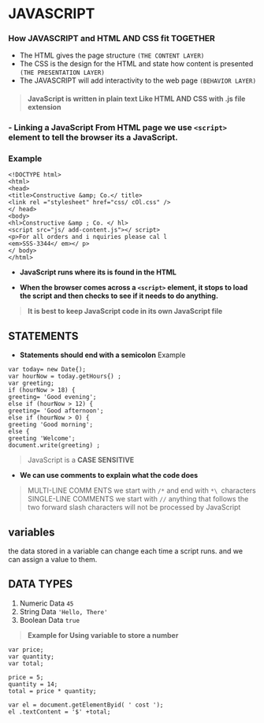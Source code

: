 # JAVASCRIPT
### How JAVASCRIPT and HTML AND CSS fit TOGETHER
* The HTML gives the page structure  `(THE CONTENT LAYER)`
* The CSS is the design for the HTML and state how content is presented `(THE PRESENTATION LAYER)`
* The JAVASCRIPT will add interactivity to the web page `(BEHAVIOR LAYER)`

> #### JavaScript is written in plain text Like HTML AND CSS with **.js** file extension

### - **Linking a JavaScript From HTML page we use `<script>` element** to tell the browser its a JavaScript.

### Example 
```
<!DOCTYPE html>
<html>
<head>
<title>Constructive &amp; Co.</ title>
<link rel ="stylesheet" href="css/ cOl.css" />
</ head>
<body>
<hl>Constructive &amp ; Co. </ hl>
<script src="js/ add-content.js"></ script>
<p>For all orders and i nquiries please cal l
<em>SSS-3344</ em></ p>
</ body>
</html>
```
* **JavaScript runs where its is found in the HTML**

* **When the browser comes across a `<script>` element, it stops to load the script and then checks to see if it needs to do anything.**

>  **It is best to keep JavaScript code in its own JavaScript
file**

## STATEMENTS 

* **Statements should end with a semicolon**
Example
```
var today= new Date{);
var hourNow = today.getHours{) ;
var greeting;
if (hourNow > 18) {
greeting= 'Good evening';
else if (hourNow > 12) {
greeting= 'Good afternoon';
else if (hourNow > O) {
greeting 'Good morning';
else {
greeting 'Welcome';
document.write(greeting) ; 
```

> JavaScript is a **CASE SENSITIVE** 

* **We can use comments  to explain what the code does**
> MULTI-LINE COMM ENTS we start with `/*` and end with `*\ `characters
> SINGLE-LINE COMMENTS we start with `//` anything that follows the two forward slash characters will not
be processed by JavaScript

## variables
the data stored in a variable can change each time a script runs. and we can assign a value to them.

## DATA TYPES 
1. Numeric Data `45`
2. String Data `'Hello, There'`
3. Boolean Data `true`

> **Example for Using variable to store a number**

```
var price;
var quantity;
var total;

price = 5;
quantity = 14;
total = price * quantity;

var el = document.getElementByid( ' cost ');
el .textContent = '$' +total; 









